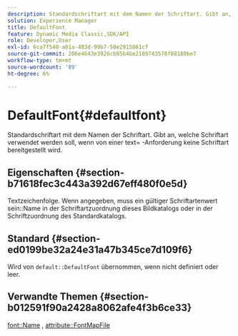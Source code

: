 ```yaml
---
description: Standardschriftart mit dem Namen der Schriftart. Gibt an, welche Schriftart verwendet werden soll, wenn von einer text= -Anforderung keine Schriftart bereitgestellt wird.
solution: Experience Manager
title: DefaultFont
feature: Dynamic Media Classic,SDK/API
role: Developer,User
exl-id: 6ca7f540-a01a-483d-99b7-50e2915861cf
source-git-commit: 206e4643e3926cb85b4be2189743578f88180be7
workflow-type: tm+mt
source-wordcount: '89'
ht-degree: 6%

---
```


# DefaultFont{#defaultfont}

Standardschriftart mit dem Namen der Schriftart. Gibt an, welche Schriftart verwendet werden soll, wenn von einer text= -Anforderung keine Schriftart bereitgestellt wird.

## Eigenschaften {#section-b71618fec3c443a392d67eff480f0e5d}

Textzeichenfolge. Wenn angegeben, muss ein gültiger Schriftartenwert sein::Name in der Schriftartzuordnung dieses Bildkatalogs oder in der Schriftzuordnung des Standardkatalogs.

## Standard {#section-ed0199be32a24e31a47b345ce7d109f6}

Wird von `default::DefaultFont` übernommen, wenn nicht definiert oder leer.

## Verwandte Themen {#section-b012591f90a2428a8062afe4f3b6ce33}

[font::Name](../../../../../is-api/image-catalog/image-serving-api-ref/c-image-catalog-reference/c-font-map-reference/r-name-font.md#reference-c55889877dc54aabb60734dcde86ee76) ,  [attribute::FontMapFile](../../../../../is-api/image-catalog/image-serving-api-ref/c-image-catalog-reference/c-attributes-reference/r-fontmapfile.md#reference-22e077d4595b45b6a6e549b8499ecb76)
